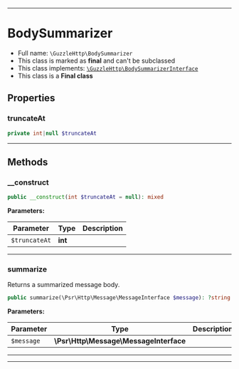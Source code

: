 ***

# BodySummarizer

* Full name: `\GuzzleHttp\BodySummarizer`
* This class is marked as **final** and can't be subclassed
* This class implements:
  [`\GuzzleHttp\BodySummarizerInterface`](./BodySummarizerInterface.md)
* This class is a **Final class**

## Properties

### truncateAt

```php
private int|null $truncateAt
```

***

## Methods

### __construct

```php
public __construct(int $truncateAt = null): mixed
```

**Parameters:**

| Parameter | Type | Description |
|-----------|------|-------------|
| `$truncateAt` | **int** |  |

***

### summarize

Returns a summarized message body.

```php
public summarize(\Psr\Http\Message\MessageInterface $message): ?string
```

**Parameters:**

| Parameter | Type | Description |
|-----------|------|-------------|
| `$message` | **\Psr\Http\Message\MessageInterface** |  |

***


***


